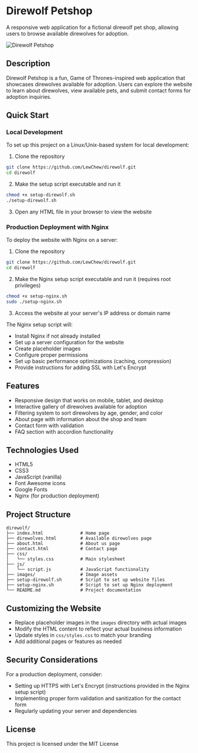 # Direwolf Petshop

A responsive web application for a fictional direwolf pet shop, allowing users to browse available direwolves for adoption.

![Direwolf Petshop](https://raw.githubusercontent.com/LewChew/direwolf/main/images/screenshot.jpg)

## Description

Direwolf Petshop is a fun, Game of Thrones-inspired web application that showcases direwolves available for adoption. Users can explore the website to learn about direwolves, view available pets, and submit contact forms for adoption inquiries.

## Quick Start

### Local Development

To set up this project on a Linux/Unix-based system for local development:

1. Clone the repository
```bash
git clone https://github.com/LewChew/direwolf.git
cd direwolf
```

2. Make the setup script executable and run it
```bash
chmod +x setup-direwolf.sh
./setup-direwolf.sh
```

3. Open any HTML file in your browser to view the website

### Production Deployment with Nginx

To deploy the website with Nginx on a server:

1. Clone the repository
```bash
git clone https://github.com/LewChew/direwolf.git
cd direwolf
```

2. Make the Nginx setup script executable and run it (requires root privileges)
```bash
chmod +x setup-nginx.sh
sudo ./setup-nginx.sh
```

3. Access the website at your server's IP address or domain name

The Nginx setup script will:
- Install Nginx if not already installed
- Set up a server configuration for the website
- Create placeholder images
- Configure proper permissions
- Set up basic performance optimizations (caching, compression)
- Provide instructions for adding SSL with Let's Encrypt

## Features

- Responsive design that works on mobile, tablet, and desktop
- Interactive gallery of direwolves available for adoption
- Filtering system to sort direwolves by age, gender, and color
- About page with information about the shop and team
- Contact form with validation
- FAQ section with accordion functionality

## Technologies Used

- HTML5
- CSS3
- JavaScript (vanilla)
- Font Awesome icons
- Google Fonts
- Nginx (for production deployment)

## Project Structure

```
direwolf/
├── index.html              # Home page
├── direwolves.html         # Available direwolves page
├── about.html              # About us page
├── contact.html            # Contact page
├── css/
│   └── styles.css          # Main stylesheet
├── js/
│   └── script.js           # JavaScript functionality
├── images/                 # Image assets
├── setup-direwolf.sh       # Script to set up website files
├── setup-nginx.sh          # Script to set up Nginx deployment
└── README.md               # Project documentation
```

## Customizing the Website

- Replace placeholder images in the `images` directory with actual images
- Modify the HTML content to reflect your actual business information
- Update styles in `css/styles.css` to match your branding
- Add additional pages or features as needed

## Security Considerations

For a production deployment, consider:
- Setting up HTTPS with Let's Encrypt (instructions provided in the Nginx setup script)
- Implementing proper form validation and sanitization for the contact form
- Regularly updating your server and dependencies

## License

This project is licensed under the MIT License
